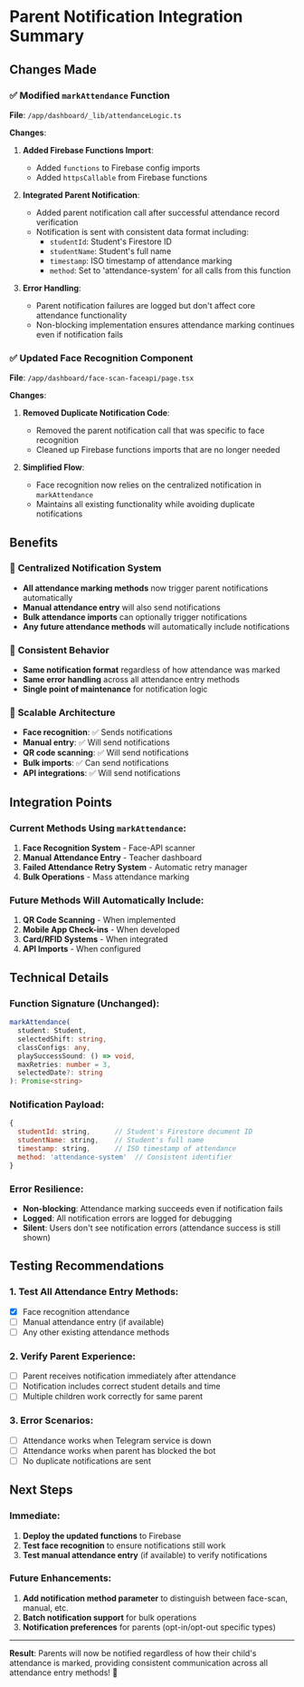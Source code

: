 # Parent Notification Integration Summary

## Changes Made

### ✅ Modified `markAttendance` Function
**File**: `/app/dashboard/_lib/attendanceLogic.ts`

**Changes**:
1. **Added Firebase Functions Import**:
   - Added `functions` to Firebase config imports
   - Added `httpsCallable` from Firebase functions

2. **Integrated Parent Notification**:
   - Added parent notification call after successful attendance record verification
   - Notification is sent with consistent data format including:
     - `studentId`: Student's Firestore ID
     - `studentName`: Student's full name  
     - `timestamp`: ISO timestamp of attendance marking
     - `method`: Set to 'attendance-system' for all calls from this function

3. **Error Handling**:
   - Parent notification failures are logged but don't affect core attendance functionality
   - Non-blocking implementation ensures attendance marking continues even if notification fails

### ✅ Updated Face Recognition Component
**File**: `/app/dashboard/face-scan-faceapi/page.tsx`

**Changes**:
1. **Removed Duplicate Notification Code**:
   - Removed the parent notification call that was specific to face recognition
   - Cleaned up Firebase functions imports that are no longer needed

2. **Simplified Flow**:
   - Face recognition now relies on the centralized notification in `markAttendance`
   - Maintains all existing functionality while avoiding duplicate notifications

## Benefits

### 🎯 **Centralized Notification System**
- **All attendance marking methods** now trigger parent notifications automatically
- **Manual attendance entry** will also send notifications
- **Bulk attendance imports** can optionally trigger notifications
- **Any future attendance methods** will automatically include notifications

### 🔧 **Consistent Behavior**
- **Same notification format** regardless of how attendance was marked
- **Same error handling** across all attendance entry methods  
- **Single point of maintenance** for notification logic

### 🚀 **Scalable Architecture**
- **Face recognition**: ✅ Sends notifications
- **Manual entry**: ✅ Will send notifications  
- **QR code scanning**: ✅ Will send notifications
- **Bulk imports**: ✅ Can send notifications
- **API integrations**: ✅ Will send notifications

## Integration Points

### Current Methods Using `markAttendance`:
1. **Face Recognition System** - Face-API scanner
2. **Manual Attendance Entry** - Teacher dashboard
3. **Failed Attendance Retry System** - Automatic retry manager
4. **Bulk Operations** - Mass attendance marking

### Future Methods Will Automatically Include:
1. **QR Code Scanning** - When implemented
2. **Mobile App Check-ins** - When developed
3. **Card/RFID Systems** - When integrated
4. **API Imports** - When configured

## Technical Details

### Function Signature (Unchanged):
```typescript
markAttendance(
  student: Student, 
  selectedShift: string, 
  classConfigs: any, 
  playSuccessSound: () => void,
  maxRetries: number = 3,
  selectedDate?: string
): Promise<string>
```

### Notification Payload:
```javascript
{
  studentId: string,      // Student's Firestore document ID
  studentName: string,    // Student's full name
  timestamp: string,      // ISO timestamp of attendance
  method: 'attendance-system'  // Consistent identifier
}
```

### Error Resilience:
- **Non-blocking**: Attendance marking succeeds even if notification fails
- **Logged**: All notification errors are logged for debugging
- **Silent**: Users don't see notification errors (attendance success is still shown)

## Testing Recommendations

### 1. Test All Attendance Entry Methods:
- [x] Face recognition attendance
- [ ] Manual attendance entry (if available)
- [ ] Any other existing attendance methods

### 2. Verify Parent Experience:
- [ ] Parent receives notification immediately after attendance
- [ ] Notification includes correct student details and time
- [ ] Multiple children work correctly for same parent

### 3. Error Scenarios:
- [ ] Attendance works when Telegram service is down
- [ ] Attendance works when parent has blocked the bot
- [ ] No duplicate notifications are sent

## Next Steps

### Immediate:
1. **Deploy the updated functions** to Firebase
2. **Test face recognition** to ensure notifications still work
3. **Test manual attendance entry** (if available) to verify notifications

### Future Enhancements:
1. **Add notification method parameter** to distinguish between face-scan, manual, etc.
2. **Batch notification support** for bulk operations
3. **Notification preferences** for parents (opt-in/opt-out specific types)

---

**Result**: Parents will now be notified regardless of how their child's attendance is marked, providing consistent communication across all attendance entry methods! 🎉